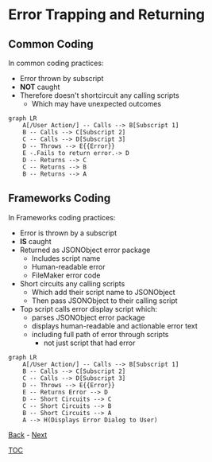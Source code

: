 # Error Trapping and Returning

## Common Coding

In common coding practices:
- Error thrown by subscript
- **NOT** caught
- Therefore doesn't shortcircuit any calling scripts
  - Which may have unexpected outcomes

```mermaid
graph LR
    A[/User Action/] -- Calls --> B[Subscript 1] 
    B -- Calls --> C[Subscript 2] 
    C -- Calls --> D[Subscript 3] 
    D -- Throws --> E{{Error}}
    E -.Fails to return error.-> D
    D -- Returns --> C
    C -- Returns --> B
    B -- Returns --> A
```
## Frameworks Coding

In Frameworks coding practices:
- Error is thrown by a subscript
- **IS** caught
- Returned as JSONObject error package
  - Includes script name
  - Human-readable error
  - FileMaker error code
- Short circuits any calling scripts
  - Which add their script name to JSONObject
  - Then pass JSONObject to their calling script 
- Top script calls error display script which:
  - parses JSONObject error package
  - displays human-readable and actionable error text
  - including full path of error through scripts
    - not just script that had error

```mermaid
graph LR
    A[/User Action/] -- Calls --> B[Subscript 1] 
    B -- Calls --> C[Subscript 2] 
    C -- Calls --> D[Subscript 3] 
    D -- Throws --> E{{Error}}
    E -- Returns Error --> D
    D -- Short Circuits --> C
    C -- Short Circuits --> B
    B -- Short Circuits --> A
    A --> H(Displays Error Dialog to User)    
```

[Back](Introduction.md) - [Next](Script_Functions_And_Types.md)

[TOC](TOC.md)
